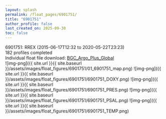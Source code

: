```yaml
---
layout: splash
permalink: /float_pages/6901751/
title: "6901751"
author_profile: false
last_created_on: 2025-09-30
toc: false
---
```

 
6901751: RREX (2015-06-17T12:32 to 2020-05-22T23:23)\
182 profiles completed\
Individual float file download: [BGC_Argo_Plus_Global](https://ftp.soest.hawaii.edu/bgc_argo_plus/Individual_Floats/outliers_removed/6901751_Sprof_processed.nc)\
![img-png]({{ site.url }}{{ site.baseurl }}/assets/images/float_figures/6901751/01_6901751_map.png)
![img-png]({{ site.url }}{{ site.baseurl }}/assets/images/float_figures/6901751/6901751_DOXY.png)
![img-png]({{ site.url }}{{ site.baseurl }}/assets/images/float_figures/6901751/6901751_PRES.png)
![img-png]({{ site.url }}{{ site.baseurl }}/assets/images/float_figures/6901751/6901751_PSAL.png)
![img-png]({{ site.url }}{{ site.baseurl }}/assets/images/float_figures/6901751/6901751_TEMP.png)
